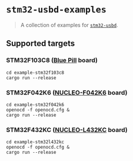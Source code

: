 # `stm32-usbd-examples`

> A collection of examples for [`stm32-usbd`](https://github.com/Disasm/stm32-usbd).

## Supported targets

### STM32F103C8 ([Blue Pill](https://wiki.stm32duino.com/index.php?title=Blue_Pill) board)

    cd example-stm32f103c8
    cargo run --release

### STM32F042K6 ([NUCLEO-F042K6](https://www.st.com/en/evaluation-tools/nucleo-f042k6.html) board)

    cd example-stm32f042k6
    openocd -f openocd.cfg &
    cargo run --release

### STM32F432KC ([NUCLEO-L432KC](https://www.st.com/en/evaluation-tools/nucleo-l432kc.html) board)

    cd example-stm32l432kc
    openocd -f openocd.cfg &
    cargo run --release
